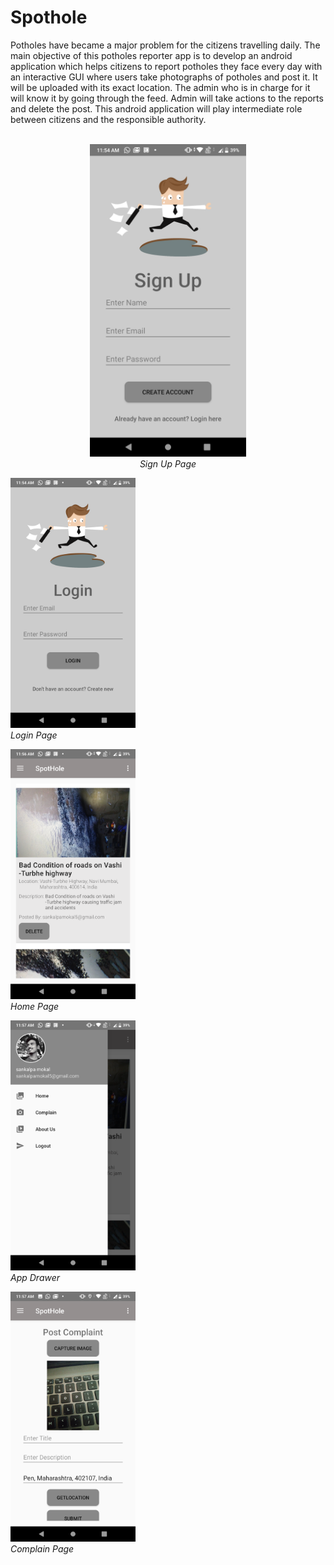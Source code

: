 # Spothole
Potholes have became a major problem for the citizens travelling daily. The main objective of this potholes reporter app is to develop an android application which helps citizens to report potholes they face every day with an interactive GUI where users take photographs of potholes and post it. It will be uploaded with its exact location. The admin who is in charge for it will know it by going through the feed. Admin will take actions to the reports and delete the post. This android application will play intermediate role between citizens and the responsible authority.
<br/>
<br/>
<p align="center">
<img src="https://raw.githubusercontent.com/Sankalpamokal/Spothole/master/assets/readme_images/sign_up.png" width="250" height="500">
 <br/>   <em>Sign Up Page</em>
</p>
<p><img src="https://raw.githubusercontent.com/Sankalpamokal/Spothole/master/assets/readme_images/login.png" width="200" height="400">
 <br/>   <em>Login Page</em>
</p><p><img src="https://raw.githubusercontent.com/Sankalpamokal/Spothole/master/assets/readme_images/home_page.png" width="200" height="400">
 <br/>   <em>Home Page</em>
</p><p><img src="https://raw.githubusercontent.com/Sankalpamokal/Spothole/master/assets/readme_images/drawer.png" width="200" height="400">
 <br/>   <em>App Drawer</em>
</p><p><img src="https://raw.githubusercontent.com/Sankalpamokal/Spothole/master/assets/readme_images/complain_page.png" width="200" height="400">
 <br/>   <em>Complain Page</em>
</p>
